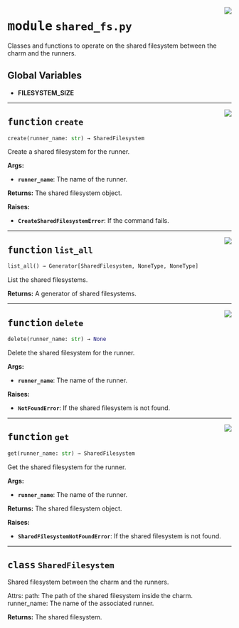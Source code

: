 <!-- markdownlint-disable -->

<a href="../src/shared_fs.py#L0"><img align="right" style="float:right;" src="https://img.shields.io/badge/-source-cccccc?style=flat-square"></a>

# <kbd>module</kbd> `shared_fs.py`
Classes and functions to operate on the shared filesystem between the charm and the runners. 

**Global Variables**
---------------
- **FILESYSTEM_SIZE**

---

<a href="../src/shared_fs.py#L32"><img align="right" style="float:right;" src="https://img.shields.io/badge/-source-cccccc?style=flat-square"></a>

## <kbd>function</kbd> `create`

```python
create(runner_name: str) → SharedFilesystem
```

Create a shared filesystem for the runner. 



**Args:**
 
 - <b>`runner_name`</b>:  The name of the runner. 



**Returns:**
 The shared filesystem object. 



**Raises:**
 
 - <b>`CreateSharedFilesystemError`</b>:  If the command fails. 


---

<a href="../src/shared_fs.py#L67"><img align="right" style="float:right;" src="https://img.shields.io/badge/-source-cccccc?style=flat-square"></a>

## <kbd>function</kbd> `list_all`

```python
list_all() → Generator[SharedFilesystem, NoneType, NoneType]
```

List the shared filesystems. 



**Returns:**
  A generator of shared filesystems. 


---

<a href="../src/shared_fs.py#L81"><img align="right" style="float:right;" src="https://img.shields.io/badge/-source-cccccc?style=flat-square"></a>

## <kbd>function</kbd> `delete`

```python
delete(runner_name: str) → None
```

Delete the shared filesystem for the runner. 



**Args:**
 
 - <b>`runner_name`</b>:  The name of the runner. 



**Raises:**
 
 - <b>`NotFoundError`</b>:  If the shared filesystem is not found. 


---

<a href="../src/shared_fs.py#L101"><img align="right" style="float:right;" src="https://img.shields.io/badge/-source-cccccc?style=flat-square"></a>

## <kbd>function</kbd> `get`

```python
get(runner_name: str) → SharedFilesystem
```

Get the shared filesystem for the runner. 



**Args:**
 
 - <b>`runner_name`</b>:  The name of the runner. 



**Returns:**
 The shared filesystem object. 



**Raises:**
 
 - <b>`SharedFilesystemNotFoundError`</b>:  If the shared filesystem is not found. 


---

## <kbd>class</kbd> `SharedFilesystem`
Shared filesystem between the charm and the runners. 

Attrs:  path: The path of the shared filesystem inside the charm.  runner_name: The name of the associated runner. 

**Returns:**
  The shared filesystem. 





